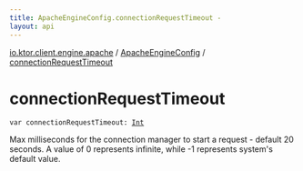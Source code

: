```yaml
---
title: ApacheEngineConfig.connectionRequestTimeout - 
layout: api
---
```


<div class='api-docs-breadcrumbs'><a href="../index.html">io.ktor.client.engine.apache</a> / <a href="index.html">ApacheEngineConfig</a> / <a href="./connection-request-timeout.html">connectionRequestTimeout</a></div>

# connectionRequestTimeout

<div class="signature"><code><span class="keyword">var </span><span class="identifier">connectionRequestTimeout</span><span class="symbol">: </span><a href="https://kotlinlang.org/api/latest/jvm/stdlib/kotlin/-int/index.html"><span class="identifier">Int</span></a></code></div>

Max milliseconds for the connection manager to start a request - default 20 seconds.
A value of 0 represents infinite, while -1 represents system's default value.


